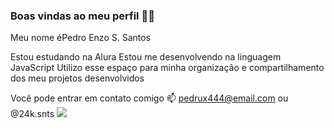 ### Boas vindas ao meu perfil 💙💙
Meu nome éPedro Enzo S. Santos

Estou estudando na Alura
Estou me desenvolvendo na linguagem JavaScript
Utilizo esse espaço para minha organização e compartilhamento dos meu projetos desenvolvidos

Você pode entrar em contato comigo 📫
pedrux444@email.com ou
@24k.snts
![](https://media.giphy.com/media/Cmr1OMJ2FN0B2/giphy.gif)
